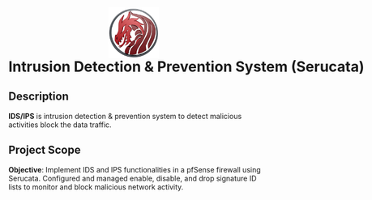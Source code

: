 <div align="center" style="white-space: nowrap;">
  <img src="https://github.com/4LifeStrategy/4LifeStrategy/blob/88ffe3009f1399de4502d4d5641c8f7a0fd56852/4LifeStrategy%20Logo%20Center.png" alt="4LifeStrategy Logo" width="100" style="display:inline-block; vertical-align:middle; margin-right:10px;">
  <h1 style="margin:0; vertical-align:middle;">Intrusion Detection & Prevention System (Serucata)</h1>
</div>

## Description

**IDS/IPS** is intrusion detection & prevention system to detect malicious activities block the data traffic.

## Project Scope

**Objective**: Implement IDS and IPS functionalities in a pfSense firewall using Serucata. Configured and managed enable, disable, and drop signature ID lists to monitor and block malicious network activity.
